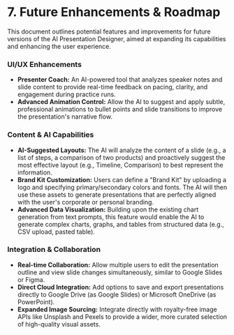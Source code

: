 # 7. Future Enhancements & Roadmap

This document outlines potential features and improvements for future versions of the AI Presentation Designer, aimed at expanding its capabilities and enhancing the user experience.

### UI/UX Enhancements

*   **Presenter Coach:** An AI-powered tool that analyzes speaker notes and slide content to provide real-time feedback on pacing, clarity, and engagement during practice runs.
*   **Advanced Animation Control:** Allow the AI to suggest and apply subtle, professional animations to bullet points and slide transitions to improve the presentation's narrative flow.

### Content & AI Capabilities

*   **AI-Suggested Layouts:** The AI will analyze the content of a slide (e.g., a list of steps, a comparison of two products) and proactively suggest the most effective layout (e.g., Timeline, Comparison) to best represent the information.
*   **Brand Kit Customization:** Users can define a "Brand Kit" by uploading a logo and specifying primary/secondary colors and fonts. The AI will then use these assets to generate presentations that are perfectly aligned with the user's corporate or personal branding.
*   **Advanced Data Visualization:** Building upon the existing chart generation from text prompts, this feature would enable the AI to generate complex charts, graphs, and tables from structured data (e.g., CSV upload, pasted table).

### Integration & Collaboration

*   **Real-time Collaboration:** Allow multiple users to edit the presentation outline and view slide changes simultaneously, similar to Google Slides or Figma.
*   **Direct Cloud Integration:** Add options to save and export presentations directly to Google Drive (as Google Slides) or Microsoft OneDrive (as PowerPoint).
*   **Expanded Image Sourcing:** Integrate directly with royalty-free image APIs like Unsplash and Pexels to provide a wider, more curated selection of high-quality visual assets.